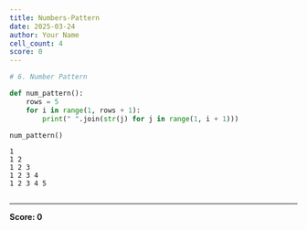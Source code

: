 ```yaml
---
title: Numbers-Pattern
date: 2025-03-24
author: Your Name
cell_count: 4
score: 0
---
```


```python
# 6. Number Pattern
```


```python
def num_pattern():
    rows = 5
    for i in range(1, rows + 1):
        print(" ".join(str(j) for j in range(1, i + 1)))
```


```python
num_pattern()
```

    1
    1 2
    1 2 3
    1 2 3 4
    1 2 3 4 5



```python

```


---
**Score: 0**
